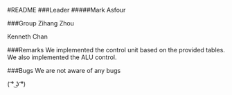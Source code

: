 #README
###Leader
#####Mark Asfour

###Group
Zihang Zhou

Kenneth Chan

###Remarks
We implemented the control unit based on the provided tables. 
We also implemented the ALU control. 

###Bugs
We are not aware of any bugs

















( ͡° ͜ʖ ͡°)
